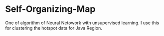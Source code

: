 # Self-Organizing-Map
One of algorithm of Neural Netowork with unsupervised learning. I use this for clustering the hotspot data for Java Region.
